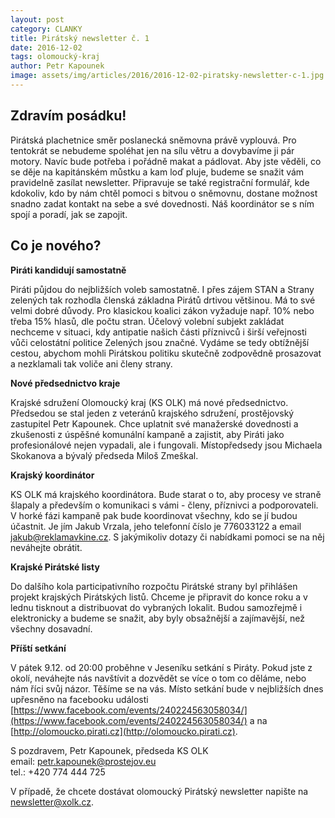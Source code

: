 ```yaml
---
layout: post
category: CLANKY
title: Pirátský newsletter č. 1
date: 2016-12-02
tags: olomoucký-kraj
author: Petr Kapounek
image: assets/img/articles/2016/2016-12-02-piratsky-newsletter-c-1.jpg   #751x422 pixelu
---
```

Zdravím posádku!
------

Pirátská plachetnice směr poslanecká sněmovna právě vyplouvá. Pro tentokrát se nebudeme spoléhat jen na sílu větru a dovybavíme ji pár motory. Navíc bude potřeba i pořádně makat a pádlovat. Aby jste věděli, co se děje na kapitánském můstku a kam loď pluje, budeme se snažit vám pravidelně zasílat newsletter. Připravuje se také registrační formulář, kde kdokoliv, kdo by nám chtěl pomoci s bitvou o sněmovnu, dostane možnost snadno zadat kontakt na sebe a své dovednosti. Náš koordinátor se s ním spojí a poradí, jak se zapojit.

Co je nového?
------

**Piráti kandidují samostatně**

Piráti půjdou do nejbližších voleb samostatně. I přes zájem STAN a Strany zelených tak rozhodla členská základna Pirátů drtivou většinou. Má to své velmi dobré důvody. Pro klasickou koalici zákon vyžaduje např. 10% nebo třeba 15% hlasů, dle počtu stran. Účelový volební subjekt zakládat nechceme v situaci, kdy antipatie našich části příznivců i širší veřejnosti vůči celostátní politice Zelených jsou značné. Vydáme se tedy obtížnější cestou, abychom mohli Pirátskou politiku skutečně zodpovědně prosazovat a nezklamali tak voliče ani členy strany.

**Nové předsednictvo kraje**

Krajské sdružení Olomoucký kraj (KS OLK) má nové předsednictvo. Předsedou se stal jeden z veteránů krajského sdružení, prostějovský zastupitel Petr Kapounek. Chce uplatnit své manažerské dovednosti a zkušenosti z úspěšné komunální kampaně a zajistit, aby Piráti jako profesionálové nejen vypadali, ale i fungovali. Místopředsedy jsou Michaela Skokanova a bývalý předseda Miloš Zmeškal.

**Krajský koordinátor**

KS OLK má krajského koordinátora. Bude starat o to, aby procesy ve straně šlapaly a především o komunikaci s vámi - členy, příznivci a podporovateli. V horké fázi kampaně pak bude koordinovat všechny, kdo se jí budou účastnit. Je jím Jakub Vrzala, jeho telefonní číslo je 776033122 a email jakub@reklamavkine.cz. S jakýmikoliv dotazy či nabídkami pomoci se na něj neváhejte obrátit.

**Krajské Pirátské listy**

Do dalšího kola participativního rozpočtu Pirátské strany byl přihlášen projekt krajských Pirátských listů. Chceme je připravit do konce roku a v lednu tisknout a distribuovat do vybraných lokalit. Budou samozřejmě i elektronicky a budeme se snažit, aby byly obsažnější a zajímavější, než všechny dosavadní.

**Příští setkání**

V pátek 9.12. od 20:00 proběhne v Jeseníku setkání s Piráty. Pokud jste z okolí, neváhejte nás navštívit a dozvědět se více o tom co děláme, nebo nám říci svůj názor. Těšíme se na vás. Místo setkání bude v nejbližších dnes upřesněno na facebooku události [https://www.facebook.com/events/240224563058034/](https://www.facebook.com/events/240224563058034/) a na [http://olomoucko.pirati.cz](http://olomoucko.pirati.cz).

S pozdravem, Petr Kapounek, předseda KS OLK  
email: petr.kapounek@prostejov.eu  
tel.: +420 774 444 725  

V případě, že chcete dostávat olomoucký Pirátský newsletter napište na [newsletter@xolk.cz](mailto:newsletter@xolk.cz).
